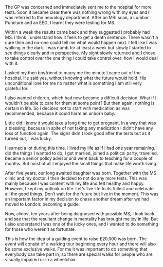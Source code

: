 The GP was concerned and immediately sent me to the hospital for more
tests. Soon it became clear there was nothing wrong with my eyes and I was
referred to the neurology department. After an MRI scan, a Lumbar Puncture
and an EEG, I learnt they were testing for MS.

Within a week the results came back and they suggested I probably had MS.
I think I understand how it feels to get a death sentence. There wasn't a
cure then and no-one could tell me what would happen next. I felt like I
was walking in the dark. I was numb for at least a week but slowly I
started to see things clearly and in perspective. My sight slowly returned
and I chose to take control over the one thing I could take control over:
how I would deal with it.

I asked my then boyfriend to marry me the minute I came out of the
hospital. He said yes, without knowing what the future would hold. His
unconditional love for me no matter what is something I am still very
grateful for.

I also wanted children, which had now become a difficult decision. What if
I wouldn't be able to care for them at some point? But then again, nothing
is certain in life. So I decided *not* to start with medication as was
recommended, because it could harm an unborn baby.

Little did I know it would take a long time to get pregnant. In a way that
was a blessing, because in spite of not taking any medication I didn’t have
any loss of function again. The signs didn't look good after the tests but
as it turned out, I was lucky.

I learned a lot during this time. I lived my life as if I had one year
remaining. I did the things I wanted to do; I got married, joined a
political party, travelled, became a senior policy advisor and went back to
teaching for a couple of months. But most of all I enjoyed the small
things that make life worth living.

After five years, our long awaited daughter was born. Together with the MS
clinic and my doctor, I then decided to not do any more tests. This was
mainly because I was content with my life and felt healthy and happy.
However, I kept my outlook on life. Let's live life to its fullest and
celebrate all the good things. Don’t wait for the future but live in the
moment. This was an important factor in my decision to chase another dream
after we had moved to London: becoming a guide.

Now, almost ten years after being diagnosed with possible MS, I look back
and see that the resultant change in mentality has brought me joy in life.
But I also understand I was one of the lucky ones, and I wanted to do
something for those who weren't as fortunate.

This is how the idea of a guiding event to raise £20,000 was born. The
event will consist of a walking tour beginning every hour and there will
also be some exclusive walks. For me it was important to do something that
everybody can take part in, so there are special walks for people who are
visually impaired or in a wheelchair.
